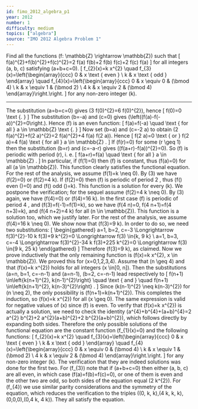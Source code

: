 ```yaml
---
id: fimo_2012_algebra_p1
year: 2012
number: 1
difficulty: medium
topics: ["algebra"]
source: "IMO 2012 Algebra Problem 1"
---
```


Find all the functions \(f: \mathbb{Z} \rightarrow \mathbb{Z}\) such that
\[
f(a)^{2}+f(b)^{2}+f(c)^{2}=2 f(a) f(b)+2 f(b) f(c)+2 f(c) f(a)
\]
for all integers \(a, b, c\) satisfying \(a+b+c=0\).
\[
f_{2}(x)=k x^{2} \quad f_{3}(x)=\left\{\begin{array}{ccc}
0 & x \text { even } \\
k & x \text { odd }
\end{array} \quad f_{4}(x)=\left\{\begin{array}{ccc}
0 & x \equiv 0 & (\bmod 4) \\
k & x \equiv 1 & (\bmod 2) \\
4 k & x \equiv 2 & (\bmod 4)
\end{array}\right.\right.
\]
for any non-zero integer \(k\).

---
The substitution \(a=b=c=0\) gives \(3 f(0)^{2}=6 f(0)^{2}\), hence
\[
f(0)=0 \text {. }
\]
The substitution \(b=-a\) and \(c=0\) gives \(\left((f(a)-f(-a))^{2}=0\right.\). Hence \(f\) is an even function:
\[
f(a)=f(-a) \quad \text { for all } a \in \mathbb{Z} \text {. }
\]
Now set \(b=a\) and \(c=-2 a\) to obtain \(2 f(a)^{2}+f(2 a)^{2}=2 f(a)^{2}+4 f(a) f(2 a)\). Hence
\[
f(2 a)=0 \text { or } f(2 a)=4 f(a) \text { for all } a \in \mathbb{Z} .
\]
If \(f(r)=0\) for some \(r \geq 1\) then the substitution \(b=r\) and \(c=-a-r\) gives \((f(a+r)-f(a))^{2}=0\). So \(f\) is periodic with period \(r\), i. e.
\[
f(a+r)=f(a) \quad \text { for all } a \in \mathbb{Z} .
\]
In particular, if \(f(1)=0\) then \(f\) is constant, thus \(f(a)=0\) for all \(a \in \mathbb{Z}\). This function clearly satisfies the functional equation. For the rest of the analysis, we assume \(f(1)=k \neq 0\).
By (3) we have \(f(2)=0\) or \(f(2)=4 k\). If \(f(2)=0\) then \(f\) is periodic of period 2 , thus \(f(\) even \()=0\) and \(f(\) odd \()=k\). This function is a solution for every \(k\). We postpone the verification; for the sequel assume \(f(2)=4 k \neq 0\).
By (3) again, we have \(f(4)=0\) or \(f(4)=16 k\). In the first case \(f\) is periodic of period 4 , and \(f(3)=f(-1)=f(1)=k\), so we have \(f(4 n)=0, f(4 n+1)=f(4 n+3)=k\), and \(f(4 n+2)=4 k\) for all \(n \in \mathbb{Z}\). This function is a solution too, which we justify later. For the rest of the analysis, we assume \(f(4)=16 k \neq 0\).
We show now that \(f(3)=9 k\). In order to do so, we need two substitutions:
\[
\begin{gathered}
a=1, b=2, c=-3 \Longrightarrow f(3)^{2}-10 k f(3)+9 k^{2}=0 \Longrightarrow f(3) \in\{k, 9 k\} \\
a=1, b=3, c=-4 \Longrightarrow f(3)^{2}-34 k f(3)+225 k^{2}=0 \Longrightarrow f(3) \in\{9 k, 25 k\}
\end{gathered}
\]
Therefore \(f(3)=9 k\), as claimed. Now we prove inductively that the only remaining function is \(f(x)=k x^{2}, x \in \mathbb{Z}\). We proved this for \(x=0,1,2,3,4\). Assume that \(n \geq 4\) and that \(f(x)=k x^{2}\) holds for all integers \(x \in[0, n]\). Then the substitutions \(a=n, b=1, c=-n-1\) and \(a=n-1\), \(b=2, c=-n-1\) lead respectively to
\[
f(n+1) \in\left\{k(n+1)^{2}, k(n-1)^{2}\right\} \quad \text { and } \quad f(n+1) \in\left\{k(n+1)^{2}, k(n-3)^{2}\right\} .
\]
Since \(k(n-1)^{2} \neq k(n-3)^{2}\) for \(n \neq 2\), the only possibility is \(f(n+1)=k(n+1)^{2}\). This completes the induction, so \(f(x)=k x^{2}\) for all \(x \geq 0\). The same expression is valid for negative values of \(x\) since \(f\) is even. To verify that \(f(x)=k x^{2}\) is actually a solution, we need to check the identity \(a^{4}+b^{4}+(a+b)^{4}=2 a^{2} b^{2}+2 a^{2}(a+b)^{2}+2 b^{2}(a+b)^{2}\), which follows directly by expanding both sides. Therefore the only possible solutions of the functional equation are the constant function \(f_{1}(x)=0\) and the following functions:
\[
f_{2}(x)=k x^{2} \quad f_{3}(x)=\left\{\begin{array}{ccc}
0 & x \text { even } \\
k & x \text { odd }
\end{array} \quad f_{4}(x)=\left\{\begin{array}{ccc}
0 & x \equiv 0 & (\bmod 4) \\
k & x \equiv 1 & (\bmod 2) \\
4 k & x \equiv 2 & (\bmod 4)
\end{array}\right.\right.
\]
for any non-zero integer \(k\). The verification that they are indeed solutions was done for the first two. For \(f_{3}\) note that if \(a+b+c=0\) then either \(a, b, c\) are all even, in which case \(f(a)=f(b)=f(c)=0\), or one of them is even and the other two are odd, so both sides of the equation equal \(2 k^{2}\). For \(f_{4}\) we use similar parity considerations and the symmetry of the equation, which reduces the verification to the triples \((0, k, k),(4 k, k, k),(0,0,0),(0,4 k, 4 k)\). They all satisfy the equation.

